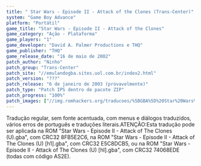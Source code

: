 ```yaml
---
title: " Star Wars - Episode II - Attack of the Clones (Trans-Center)"
system: "Game Boy Advance"
platform: "Portátil"
game_title: "Star Wars - Episode II - Attack of the Clones"
game_category: "Ação - Plataforma"
game_players: "1"
game_developer: "David A. Palmer Productions e THQ"
game_publisher: "THQ"
game_release_date: "16 de maio de 2002"
patch_author: "Ninho"
patch_group: "Trans-Center"
patch_site: "//emulandogba.sites.uol.com.br/index2.html"
patch_version: "???"
patch_release: "6 de janeiro de 2003 (provavelmente)"
patch_type: "Patch IPS dentro de pacote ZIP"
patch_progress: "100%"
patch_images: ["//img.romhackers.org/traducoes/%5BGBA%5D%20Star%20Wars%20-%20Episode%20II%20-%20Attack%20of%20the%20Clones%20-%20BRTradu%20e%20Trans-Center%20-%201.png","//img.romhackers.org/traducoes/%5BGBA%5D%20Star%20Wars%20-%20Episode%20II%20-%20Attack%20of%20the%20Clones%20-%20Trans-Center%20-%202.png","//img.romhackers.org/traducoes/%5BGBA%5D%20Star%20Wars%20-%20Episode%20II%20-%20Attack%20of%20the%20Clones%20-%20Trans-Center%20-%203.png"]
---
```

Tradução regular, sem fonte acentuada, com menus e diálogos traduzidos, vários erros de português e traduções literais.ATENÇÃO:Esta tradução pode ser aplicada na ROM "Star Wars - Episode II - Attack of The Clones (U).gba", com CRC32 8FB5E2C6, na ROM "Star Wars - Episode II - Attack of The Clones (U) [h1].gba", com CRC32 E5C8DCB5, ou na ROM "Star Wars - Episode II - Attack of The Clones (U) [hI].gba", com CRC32 74068EDE (todas com código AS2E).